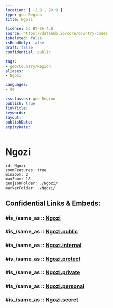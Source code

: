 ```yaml
---
location: [ -2.9 , 29.9 ] 
type: geo-Region
title: Ngozi

license: CC BY-SA 4.0
source: https://datahub.io/core/country-codes
isDeleted: false
isReadOnly: false
draft: false
confidential: public

tags:
- geo/Country/Region
aliases:
- Ngozi

Languages:
- de

cssclasses: geo-Region
publish: true
linkTitle: 
keywords: 
layout: 
publishDate: 
expiryDate: 
---
```


# Ngozi

```leaflet
id: Ngozi
zoomFeatures: true 
minZoom: 2 
maxZoom: 18
geojsonFolder: ./Ngozi/
markerFolder: ./Ngozi/
```


## Confidential Links & Embeds: 

### #is_/same_as :: [Ngozi](/_Standards/Earth/Continent/Africa/Africa~Central/Burundi/Provinces~Burundi/Ngozi.md) 

### #is_/same_as :: [Ngozi.public](/_public/Earth/Continent/Africa/Africa~Central/Burundi/Provinces~Burundi/Ngozi.public.md) 

### #is_/same_as :: [Ngozi.internal](/_internal/Earth/Continent/Africa/Africa~Central/Burundi/Provinces~Burundi/Ngozi.internal.md) 

### #is_/same_as :: [Ngozi.protect](/_protect/Earth/Continent/Africa/Africa~Central/Burundi/Provinces~Burundi/Ngozi.protect.md) 

### #is_/same_as :: [Ngozi.private](/_private/Earth/Continent/Africa/Africa~Central/Burundi/Provinces~Burundi/Ngozi.private.md) 

### #is_/same_as :: [Ngozi.personal](/_personal/Earth/Continent/Africa/Africa~Central/Burundi/Provinces~Burundi/Ngozi.personal.md) 

### #is_/same_as :: [Ngozi.secret](/_secret/Earth/Continent/Africa/Africa~Central/Burundi/Provinces~Burundi/Ngozi.secret.md)

